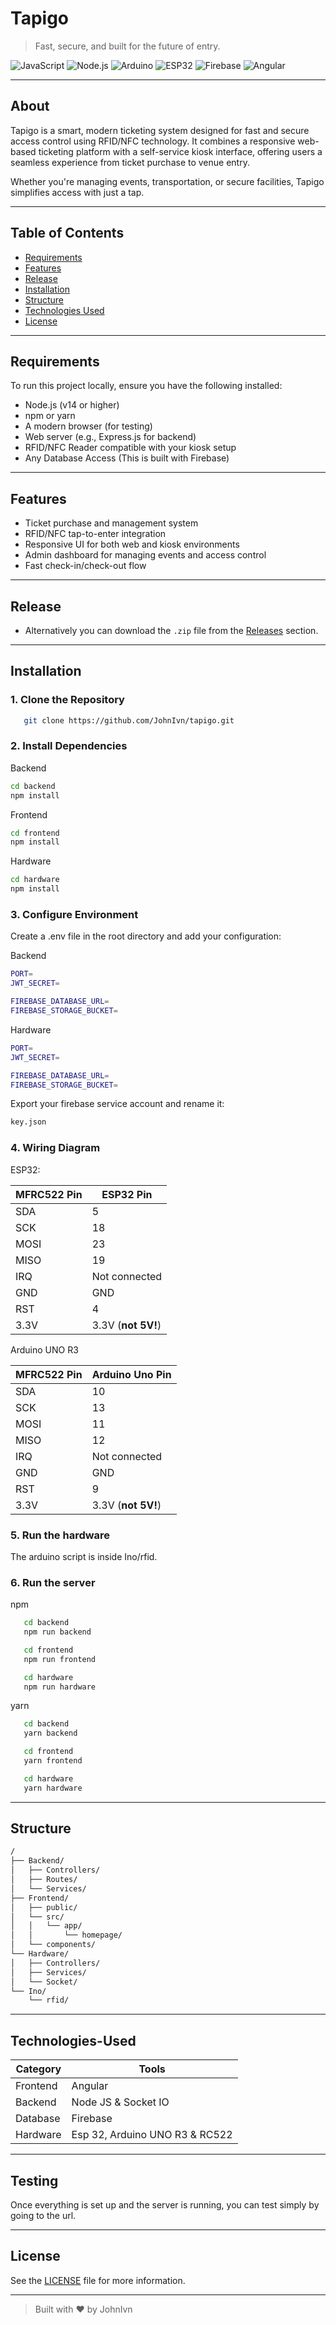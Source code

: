# Tapigo

> Fast, secure, and built for the future of entry.

![JavaScript](https://img.shields.io/badge/JavaScript-ES6-yellow?logo=javascript&logoColor=black)
![Node.js](https://img.shields.io/badge/Node.js-339933?logo=nodedotjs&logoColor=white)
![Arduino](https://img.shields.io/badge/Arduino-00979D?logo=arduino&logoColor=white)
![ESP32](https://img.shields.io/badge/ESP32-Microcontroller-blue)
![Firebase](https://img.shields.io/badge/Firebase-FFCA28?logo=firebase&logoColor=black)
![Angular](https://img.shields.io/badge/Angular-DD0031?logo=angular&logoColor=white)

---

## About

Tapigo is a smart, modern ticketing system designed for fast and secure access control using RFID/NFC technology.
It combines a responsive web-based ticketing platform with a self-service kiosk interface, offering users a
seamless experience from ticket purchase to venue entry.

Whether you're managing events, transportation, or secure facilities, Tapigo simplifies access with just a tap.

---

## Table of Contents

- [Requirements](#requirements)
- [Features](#features)
- [Release](#release)
- [Installation](#installation)
- [Structure](#structure)
- [Technologies Used](#technologies-used)
- [License](#license)

---

## Requirements

To run this project locally, ensure you have the following installed:

- Node.js (v14 or higher)
- npm or yarn
- A modern browser (for testing)
- Web server (e.g., Express.js for backend)
- RFID/NFC Reader compatible with your kiosk setup
- Any Database Access (This is built with Firebase)

---

## Features

- Ticket purchase and management system
- RFID/NFC tap-to-enter integration
- Responsive UI for both web and kiosk environments
- Admin dashboard for managing events and access control
- Fast check-in/check-out flow
  
---

## Release

- Alternatively you can download the `.zip` file from the [Releases](https://github.com/JohnIvn/Tapigo/releases) section.

---

## Installation

### 1. Clone the Repository

```bash
   git clone https://github.com/JohnIvn/tapigo.git
```

### 2. Install Dependencies

Backend

```bash
cd backend
npm install
```

Frontend

```bash
cd frontend
npm install
```

Hardware

```bash
cd hardware
npm install
```

### 3. Configure Environment
Create a .env file in the root directory and add your configuration:

Backend

```bash
PORT=
JWT_SECRET=

FIREBASE_DATABASE_URL=
FIREBASE_STORAGE_BUCKET=
```

Hardware

```bash
PORT=
JWT_SECRET=

FIREBASE_DATABASE_URL=
FIREBASE_STORAGE_BUCKET=
```

Export your firebase service account and rename it:

```bash
key.json
```
### 4. Wiring Diagram

ESP32:

| MFRC522 Pin | ESP32 Pin          |
| ----------- | ------------------ |
| SDA         | 5                  |
| SCK         | 18                 |
| MOSI        | 23                 |
| MISO        | 19                 |
| IRQ         | Not connected      |
| GND         | GND                |
| RST         | 4                  |
| 3.3V        | 3.3V (**not 5V!**) |

Arduino UNO R3

| MFRC522 Pin | Arduino Uno Pin    |
| ----------- | ------------------ |
| SDA         | 10                 |
| SCK         | 13                 |
| MOSI        | 11                 |
| MISO        | 12                 |
| IRQ         | Not connected      |
| GND         | GND                |
| RST         | 9                  |
| 3.3V        | 3.3V (**not 5V!**) |

### 5. Run the hardware

The arduino script is inside Ino/rfid.

### 6. Run the server

npm
```bash
   cd backend
   npm run backend

   cd frontend
   npm run frontend

   cd hardware
   npm run hardware
```
yarn
```bash
   cd backend
   yarn backend

   cd frontend
   yarn frontend

   cd hardware
   yarn hardware
```
---

## Structure

```bash
/
├── Backend/
│   ├── Controllers/
│   ├── Routes/
│   └── Services/
├── Frontend/
│   ├── public/
│   └── src/
│   │   └── app/
│   │       └── homepage/
│   └── components/                    
└── Hardware/
│   ├── Controllers/
│   ├── Services/
│   └── Socket/
└── Ino/
    └── rfid/                  
```

---

## Technologies-Used

| Category | Tools                              |
| -------- | ---------------------------------- |
| Frontend | Angular                            | 
| Backend  | Node JS & Socket IO                |
| Database | Firebase                           |
| Hardware | Esp 32, Arduino UNO R3 & RC522     |

---

## Testing

Once everything is set up and the server is running, you can test simply by going to the url.

---

## License

See the [LICENSE](LICENSE) file for more information.

---

> Built with ❤️ by JohnIvn
